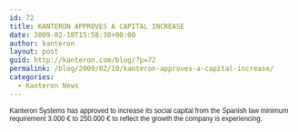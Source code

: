 ```yaml
---
id: 72
title: KANTERON APPROVES A CAPITAL INCREASE
date: 2009-02-10T15:58:38+00:00
author: kanteron
layout: post
guid: http://kanteron.com/blog/?p=72
permalink: /blog/2009/02/10/kanteron-approves-a-capital-increase/
categories:
  - Kanteron News
---
```

<p style="font: normal normal normal 12px/normal Helvetica;margin: 0px">
  Kanteron Systems has approved to increase its social capital from the Spanish law minimum requirement 3.000 € to 250.000 € to reflect the growth the company is experiencing.
</p>

<p style="font: normal normal normal 12px/normal Helvetica;margin: 0px">
  &nbsp;
</p>
